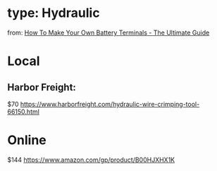 # type: Hydraulic
from: [How To Make Your Own Battery Terminals - The Ultimate Guide](https://youtu.be/PqOa2d8v8Tw)

# Local
## Harbor Freight:
$70 https://www.harborfreight.com/hydraulic-wire-crimping-tool-66150.html

# Online
$144 https://www.amazon.com/gp/product/B00HJXHX1K

